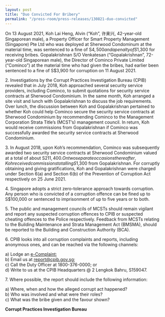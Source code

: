 ```yaml
---
layout: post
title: "Duo Convicted For Bribery"
permalink: "/press-room/press-releases/130821-duo-convicted"
---
```

On 13 August 2021, Koh Lai Heng, Alvin (“Koh”, 许来兴, 42-year-old Singaporean male), a Property Officer for Smart Property Management (Singapore) Pte Ltd who was deployed at Sherwood Condominum at the material time, was sentenced to a fine of S$4,500 and a penalty of S$1,300 for receiving bribes. Gopalakrishnan S/O Venkatesan (“Gopalakrishnan”, 72-year-old Singaporean male), the Director of Cominco Private Limited (“Cominco”) at the material time who had given the bribes, had earlier been sentenced to a fine of S$3,900 for corruption on 11 August 2021.

2\. Investigations by the Corrupt Practices Investigation Bureau (CPIB) revealed that in July 2018, Koh approached several security service providers, including Cominco, to submit quotations for security service contracts at Sherwood Condominium. In the same month, Koh arranged a site visit and lunch with Gopalakrishnan to discuss the job requirements. Over lunch, the discussion between Koh and Gopalakrishnan pertained to whether Koh could help Cominco secure the security service contracts at Sherwood Condominium by recommending Cominco to the Management Corporation Strata Title’s (MCST’s) management council. In return, Koh would receive commissions from Gopalakrishnan if Cominco was successfully awarded the security service contracts at Sherwood Condominium. 

3\. In August 2018, upon Koh’s recommendation, Cominco was subsequently awarded two security service contracts at Sherwood Condominium valued at a total of about S$211,400. On two separate occasions thereafter, Koh received commissions totalling S$1,300 from Gopalakrishnan. For corruptly obtaining and giving gratifications, Koh and Gopalakrishnan were charged under Section 6(a) and Section 6(b) of the Prevention of Corruption Act respectively on 25 June 2021. 

4\. Singapore adopts a strict zero-tolerance approach towards corruption. Any person who is convicted of a corruption offence can be fined up to S$100,000 or sentenced to imprisonment of up to five years or to both. 

5\. The public and management councils of MCSTs should remain vigilant and report any suspected corruption offences to CPIB or suspected cheating offences to the Police respectively. Feedback from MCSTs relating to the Building Maintenance and Strata Management Act (BMSMA), should be reported to the Building and Construction Authority (BCA).

6\. CPIB looks into all corruption complaints and reports, including anonymous ones, and can be reached via the following channels:

a) Lodge an [e-Complaint](/e-services/e-complaint-for-corrupt-conduct);<br>
b) Email us at <a class="spamspan" href="mailto:report@cpib.gov.sg">report@cpib.gov.sg</a>;<br />
c) Call the Duty Officer at 1800-376-0000; or<br />
d) Write to us at the CPIB Headquarters @ 2 Lengkok Bahru, S159047.

7\.        Where possible, the report should include the following information:

a) Where, when and how the alleged corrupt act happened?<br />
b) Who was involved and what were their roles?<br />
c) What was the bribe given and the favour shown?

**Corrupt Practices Investigation Bureau**
